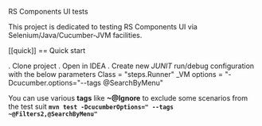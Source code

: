 RS Components UI tests

This project is dedicated to testing RS Components UI via Selenium/Java/Cucumber-JVM facilities.

[[quick]]
== Quick start

. Clone project
. Open in IDEA
. Create new *JUNIT* run/debug configuration with the below parameters
Class = "steps.Runner"
_VM options = "-Dcucumber.options="--tags @SearchByMenu"


You can use various **tags** like **~@Ignore** to exclude some scenarios from the test suit
**`mvn test -DcucumberOptions=" --tags ~@Filters2,@SearchByMenu"`**



